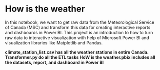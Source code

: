 # How is the weather
In this notebook, we want to get raw data from the Meteorological Service of Canada (MSC) and transform this data for creating interactive reports and dashboards in Power BI. This project is an introduction to how to turn raw data to interactive visualization with help of Microsoft Power BI and visualization libraries like Matplotlib and Pandas.

**climate_station_list.csv has all the weather stations in entire Canada.**
**Transformer.py do all the ETL tasks** 
**HoW is the weather.pbix includes all the datasets, report, and dashboard in Power BI**